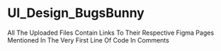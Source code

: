 # UI_Design_BugsBunny
All The Uploaded Files Contain Links To Their Respective Figma Pages Mentioned In The Very First Line Of Code In Comments

